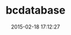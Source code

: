 ---
layout: post
title:  "bcdatabase"
repo:   "NUBIC/bcdatabase"
date:   2015-02-18 17:12:27
gemurl: http://github.com/NUBIC/bcdatabase
---